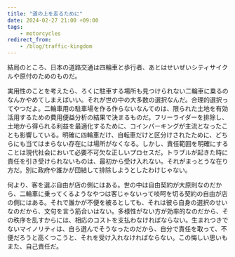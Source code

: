 ```yaml
---
title: "道の上を走るために"
date: 2024-02-27 21:00 +09:00
tags:
    - motorcycles
redirect_from:
    - /blog/traffic-kingdom
---
```


結局のところ、日本の道路交通は四輪車と歩行者、あとはせいぜいシティサイクルや原付のためのものだ。

実用性のことを考えたら、ろくに駐車する場所も見つけられない二輪車に乗るのなんかやめてしまえばいい。それが世の中の大多数の選択なんだ。合理的選択ってやつだよ。二輪車用の駐車場を作る作らないなんてのは、限られた土地を有効活用するための費用便益分析の結果で決まるものだ。フリーライダーを排除し、土地から得られる利益を最適化するために、コインパーキングが主流となったことも影響している。明確に四輪車だけ、自転車だけと区分けされたために、どちらにも当てはまらない存在には場所がなくなる。しかし、責任範囲を明確にすることは現代社会において必要不可欠な正しいプロセスだ。トラブルが起きた時に責任を引き受けられないものは、最初から受け入れない。それがまっとうな在り方だ。別に政府や誰かが団結して排除しようとしたわけじゃない。

何より、客を選ぶ自由が店の側にはある。世の中は自由契約が大原則なのだから、二輪車に乗ってくるようなやつは客じゃないって啖呵を切る契約の自由が店の側にはある。それで誰かが不便を被るとしても、それは彼ら自身の選択のせいなのだから、文句を言う筋合いはない。多様性がない方が効率的なのだから、その秩序を乱すからには、相応のコストを支払わなければならない。生まれつきでないマイノリティは、自ら選んでそうなったのだから、自分で責任を取って、不便だろうと高くつこうと、それを受け入れなければならない。この悔しい思いもまた、自己責任だ。
